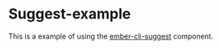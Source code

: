 # Suggest-example

This is a example of using the [ember-cli-suggest](https://github.com/klclee/ember-cli-suggest) component.
